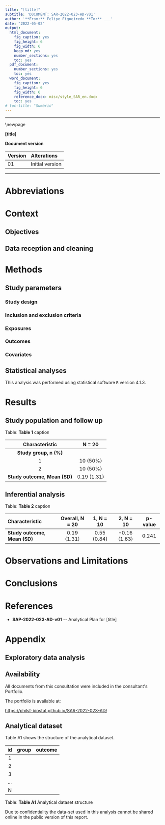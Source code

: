 ```yaml
---
title: "[title]"
subtitle: 'DOCUMENT: SAR-2022-023-AD-v01'
author: '**From:** Felipe Figueiredo **To:** ___'
date: "2022-05-02"
output:
  html_document:
    fig_caption: yes
    fig_height: 6
    fig_width: 6
    keep_md: yes
    number_sections: yes
    toc: yes
  pdf_document:
    number_sections: yes
    toc: yes
  word_document:
    fig_caption: yes
    fig_height: 6
    fig_width: 6
    reference_docx: misc/style_SAR_en.docx
    toc: yes
# toc-title: "Sumário"
---
```




---

\newpage

**[title]**

**Document version**


|Version |Alterations     |
|:-------|:---------------|
|01      |Initial version |

---

# Abbreviations

# Context

## Objectives

## Data reception and cleaning

# Methods



## Study parameters

### Study design

### Inclusion and exclusion criteria

### Exposures

### Outcomes

### Covariates

## Statistical analyses

This analysis was performed using statistical software `R` version 4.1.3.

# Results

## Study population and follow up


Table: **Table 1** caption

|      **Characteristic**      | **N = 20**  |
|:----------------------------:|:-----------:|
|    __Study group, n (%)__    |             |
|              1               |  10 (50%)   |
|              2               |  10 (50%)   |
| __Study outcome, Mean (SD)__ | 0.19 (1.31) |



## Inferential analysis


Table: **Table 2** caption

|**Characteristic**           | **Overall**, N = 20 | **1**, N = 10 | **2**, N = 10 | **p-value** |
|:----------------------------|:-------------------:|:-------------:|:-------------:|:-----------:|
|__Study outcome, Mean (SD)__ |     0.19 (1.31)     |  0.55 (0.84)  | -0.16 (1.63)  |    0.241    |

# Observations and Limitations

# Conclusions

# References

- **SAP-2022-023-AD-v01** -- Analytical Plan for [title]

# Appendix

## Exploratory data analysis



## Availability

All documents from this consultation were included in the consultant's Portfolio.

<!-- The client has requested that this analysis be kept confidential until a future date, determined by the client. -->
<!-- All documents from this consultation are therefore not published online and only the title and year of the analysis will be included in the consultant's Portfolio. -->
<!-- After the agreed date is reached, the documents will be released. -->

<!-- The client has requested that this analysis be kept confidential. -->
<!-- All documents from this consultation are therefore not published online and only the title and year of the analysis will be included in the consultant's Portfolio. -->

The portfolio is available at:

<https://philsf-biostat.github.io/SAR-2022-023-AD/>

## Analytical dataset

Table A1 shows the structure of the analytical dataset.


| id  | group | outcome |
|:---:|:-----:|:-------:|
|  1  |       |         |
|  2  |       |         |
|  3  |       |         |
| ... |       |         |
|  N  |       |         |

Table: **Table A1** Analytical dataset structure

Due to confidentiality the data-set used in this analysis cannot be shared online in the public version of this report.
